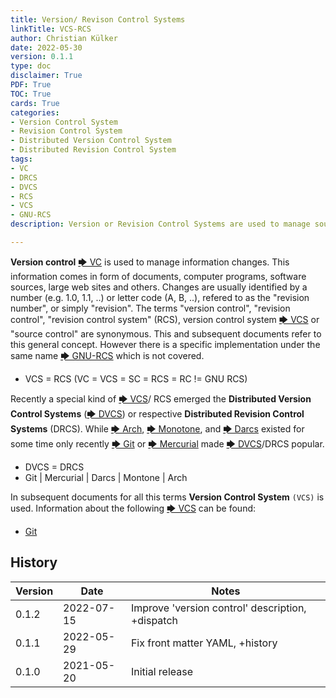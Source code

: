 ```yaml
---
title: Version/ Revison Control Systems
linkTitle: VCS-RCS
author: Christian Külker
date: 2022-05-30
version: 0.1.1
type: doc
disclaimer: True
PDF: True
TOC: True
cards: True
categories:
- Version Control System
- Revision Control System
- Distributed Version Control System
- Distributed Revision Control System
tags:
- VC
- DRCS
- DVCS
- RCS
- VCS
- GNU-RCS
description: Version or Revision Control Systems are used to manage source code

---
```


__Version control__ [🡆 VC] is used to manage information changes. This
information comes in form of documents, computer programs, software sources,
large web sites and others. Changes are usually identified by a number (e.g.
1.0, 1.1, ..) or letter code (A, B, ..), refered to as the "revision number",
or simply "revision". The terms "version control", "revision control",
"revision control system" (RCS), version control system [🡆 VCS] or "source
control" are synonymous. This and subsequent documents refer to this general
concept.  However there is a specific implementation under the same name [🡆
GNU-RCS] which is not covered.

- VCS = RCS (VC = VCS = SC = RCS = RC != GNU RCS)

Recently a special kind of [🡆 VCS]/ RCS emerged the **Distributed Version
Control Systems** ([🡆 DVCS]) or respective **Distributed Revision Control
Systems** (DRCS).  While [🡆 Arch], [🡆 Monotone], and [🡆 Darcs] existed for some
time only recently [🡆 Git] or [🡆 Mercurial] made [🡆 DVCS]/DRCS popular.

- DVCS = DRCS
- Git | Mercurial | Darcs | Montone | Arch

In subsequent documents for all this terms __Version Control System__ `(VCS)`
is used. Information about the following [🡆 VCS] can be found:

- [Git](Git)


[🡆 RC]: https://en.wikipedia.org/wiki/Version_control
[🡆 VC]: https://en.wikipedia.org/wiki/Version_control
[🡆 RCS]: https://en.wikipedia.org/wiki/Version_control
[🡆 VCS]: https://en.wikipedia.org/wiki/Version_control
[🡆 GNU-RCS]: https://en.wikipedia.org/wiki/Revision_Control_System
[🡆 DVCS]: https://en.wikipedia.org/wiki/Distributed_version_control
[🡆 DRCS]: https://en.wikipedia.org/wiki/Distributed_version_control
[🡆 Git]: https://en.wikipedia.org/wiki/Git
[🡆 Arch]: https://en.wikipedia.org/wiki/GNU_arch
[🡆 Monotone]: https://en.wikipedia.org/wiki/Monotone_(software)
[🡆 Darcs]: https://en.wikipedia.org/wiki/Darcs
[🡆 Mercurial]: https://en.wikipedia.org/wiki/Mercurial

## History

| Version | Date       | Notes                                                |
| ------- | ---------- | ---------------------------------------------------- |
| 0.1.2   | 2022-07-15 | Improve 'version control' description, +dispatch     |
| 0.1.1   | 2022-05-29 | Fix front matter YAML, +history                      |
| 0.1.0   | 2021-05-20 | Initial release                                      |


